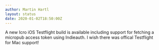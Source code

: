 ```yaml
---
author: Martin Hartl
layout: status
date: 2020-01-02T18:50:00Z
---
```

A new Icro iOS Testflight build is available including support for fetching a micropub access token using Indieauth. I wish there was offical Testflight for Mac support!